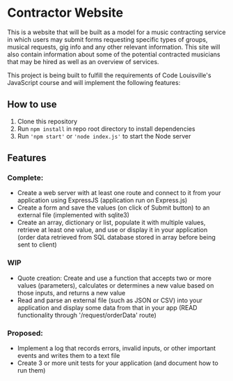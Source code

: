 # Contractor Website

This is a website that will be built as a model for a music contracting service in which users may submit forms requesting specific types of groups, musical requests, gig info and 
any other relevant information. This site will also contain information about some of the potential contracted musicians that may be hired as well as an overview of 
services.

This project is being built to fulfill the requirements of Code Louisville's JavaScript course and will implement the following features:

## How to use
1. Clone this repository
2. Run `npm install` in repo root directory to install dependencies
3. Run `'npm start'` or `'node index.js'` to start the Node server

## Features
### Complete: 
- Create a web server with at least one route and connect to it from your application using ExpressJS (application run on Express.js)
- Create a form and save the values (on click of Submit button) to an external file (implemented with sqlite3)
- Create an array, dictionary or list, populate it with multiple values, retrieve at least one value, and use or display it in your application (order data retrieved from SQL database stored in array before being sent to client)

### WIP
- Quote creation: Create and use a function that accepts two or more values (parameters), calculates or determines a new value based on those inputs, and returns a new value
- Read and parse an external file (such as JSON or CSV) into your application and display some data from that in your app (READ functionality through '/request/orderData' route)

### Proposed:

- Implement a log that records errors, invalid inputs, or other important events and writes them to a text file
- Create 3 or more unit tests for your application (and document how to run them)

